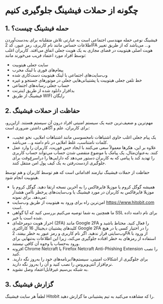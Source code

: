 # چگونه از حملات فیشینگ جلوگیری کنیم

## 1.	حمله فیشینگ چیست؟

فیشینگ نوعی حمله مهندسی اجتماعی است به عبارتی تلاش متقلبانه برای به‌دست‌آوردن اطلاعات حساس مانند نام کاربری، رمز عبور، کد 2FA و... می‌باشد که از طریق تغییر هویت اصلی هیتوبیت در فضای مجازی به یک هویت جعلی اتفاق می‌افتد. کاربران اغلب توسط افراد مورد اعتماد فریب می‌خورند مانند: 

-	سایت جعلی هیتوبیت
-	پیغام‌های فوری با لینک مخرب
-	وب‌سایت‌های اجتماعی با لینک هیتوبیت دست‌کاری شده
-	خط تلفن جعلی هیتوبیت یا پشتیبانی‌هایی جعلی در موتورهای جستجو و غیره
-	حساب جعلی رسانه‌های اجتماعی
-	بدافزار دانلود شده از طریق اینترنت
-	فیشینگ از طریق  WIFI  رایگان

## 2.	حفاظت از حملات فیشینگ

مهم‌ترین و ضعیف‌ترین جنبه یک سیستم امنیتی افراد درون آن سیستم هستند. ازاین‌رو، برای کاربران، علم و آگاهی داشتن ضروری است:

-	یک پیام جعلی اغلب حاوی اشتباهات نامحسوسی مانند اشتباهات املایی، نحو عجیب، کلمات نامتناسب، غلط املایی در نام دامنه و... می‌باشد.
-	علاوه بر این، هکرها معمولاً سعی می‌کنند با ایجاد حس فوریت، کاربران را وارد عمل کنند. به‌عنوان‌مثال، یک پیامک با موضوع منقضی شدن حساب می‌تواند حساب کاربری را تهدید کند یا پیامی که به کاربران دستور می‌دهد که دارایی‌ها را دراسرع‌وقت برای جلوگیری ازدست‌رفتن به یک کیف پول امن منتقل کنند.

حفاظت از حملات فیشینگ نیازمند اقداماتی است که هم توسط کاربران و هم توسط هیتوبیت انجام شود.

-	همیشه گوگل کروم یا موزیلا فایرفاکس را به آخرین نسخه ارتقا دهید. گوگل کروم یا موزیلا فایرفاکس به کاربران در مورد فیشینگ یا وب‌سایت‌های پرخطر ناامن هشدار می‌دهد. برای نمونه:
-	امن‌ترین راه برای ورود به هیتوبیت از طریق وب‌سایت https://www.hitobit.com است.
-	ما همچنین به شما توصیه می‌کنیم بررسی کنید که آیا گواهی SSL برای نام دامنه داده شده است یا خیر.
-	احراز هویت دومرحله‌ای (2FA) مانند Google 2FA را فعال کنید. محتاط باشید و کلیدهای پشتیبان دیجیتال 16   کاراکتری  Google 2FA  را در اختیار کسی یا در هیچ وب‌سایتی قرار ندهید. اگر نام کاربری و رمز عبور به خطر بیفتد، 2FA از ورود با استفاده از رمزهای به خطر افتاده جلوگیری می‌کند، زیرا این اطلاعات به‌تنهایی برای ورود به‌حساب یا وجوه آن کافی نیستند.
-	افزونه Chrome Netcraft یا Firefox Netcraft Anti-Phishing Extension را نصب کنید.
-	برای جلوگیری از اشکالات امنیتی، سیستم‌ها/برنامه‌های خود را به‌روز نگه دارید. نرم‌افزار آنتی‌ویروس را نصب کنید و آن را به‌روز نگه دارید.
-	به شبکه بی‌سیم غیرقابل‌اعتماد وصل نشوید.

## 3.	 گزارش فیشینگ

لطفاً هر سایت فیشینگ Hitobit را که مشاهده می‌کنید به تیم پشتیبانی ما گزارش دهید.

